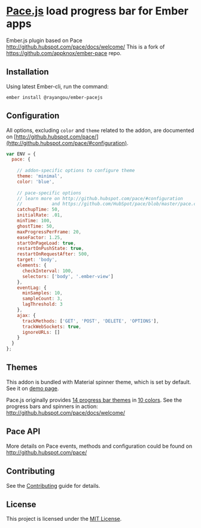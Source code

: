 # [Pace.js](http://github.hubspot.com/pace/docs/welcome/) load progress bar for Ember apps

Ember.js plugin based on Pace http://github.hubspot.com/pace/docs/welcome/ 
This is a fork of https://github.com/appknox/ember-pace repo.

## Installation

Using latest Ember-cli, run the command:

`ember install @rayangou/ember-pacejs`

## Configuration

All options, excluding `color` and `theme` related to the addon, are documented on [http://github.hubspot.com/pace/](http://github.hubspot.com/pace/#configuration).

```javascript
var ENV = {
  pace: {
  
    // addon-specific options to configure theme
    theme: 'minimal',
    color: 'blue',
    
    // pace-specific options
    // learn more on http://github.hubspot.com/pace/#configuration
    //           and https://github.com/HubSpot/pace/blob/master/pace.coffee#L1-L72
    catchupTime: 50,
    initialRate: .01,
    minTime: 100,
    ghostTime: 50,
    maxProgressPerFrame: 20,
    easeFactor: 1.25,
    startOnPageLoad: true,
    restartOnPushState: true,
    restartOnRequestAfter: 500,
    target: 'body',
    elements: {
      checkInterval: 100,
      selectors: ['body', '.ember-view']
    },
    eventLag: {
      minSamples: 10,
      sampleCount: 3,
      lagThreshold: 3
    },
    ajax: {
      trackMethods: ['GET', 'POST', 'DELETE', 'OPTIONS'],
      trackWebSockets: true,
      ignoreURLs: []
    }
  }
};
```

## Themes

This addon is bundled with Material spinner theme, which is set by default. See it on [demo page](http://vectart.github.io/ember-cli-pace/).

Pace.js originally provides [14 progress bar themes](https://github.com/HubSpot/pace/tree/master/themes/black) in [10 colors](https://github.com/HubSpot/pace/tree/master/themes). See the progress bars and spinners in action: http://github.hubspot.com/pace/docs/welcome/

## Pace API

More details on Pace events, methods and configuration could be found on http://github.hubspot.com/pace/

Contributing
------------------------------------------------------------------------------

See the [Contributing](CONTRIBUTING.md) guide for details.


License
------------------------------------------------------------------------------

This project is licensed under the [MIT License](LICENSE.md).
